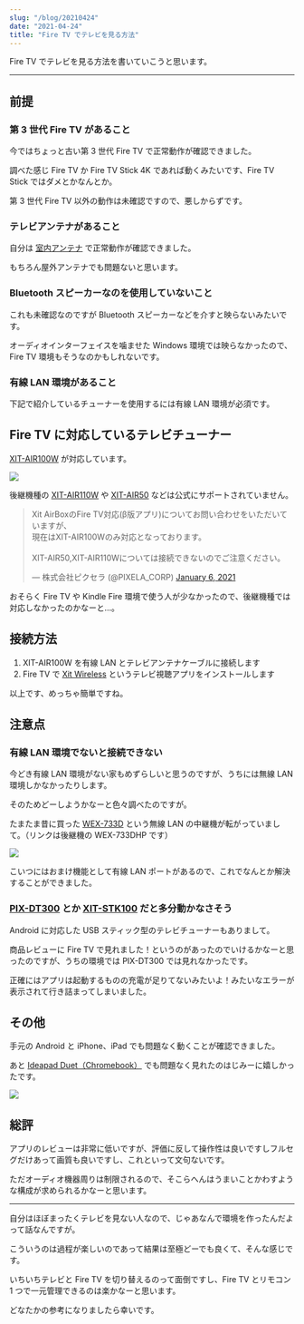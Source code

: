 ```yaml
---
slug: "/blog/20210424"
date: "2021-04-24"
title: "Fire TV でテレビを見る方法"
---
```


Fire TV でテレビを見る方法を書いていこうと思います。

---

## 前提

### 第 3 世代 Fire TV があること

今ではちょっと古い第 3 世代 Fire TV で正常動作が確認できました。

調べた感じ Fire TV か Fire TV Stick 4K であれば動くみたいです、Fire TV Stick ではダメとかなんとか。

第 3 世代 Fire TV 以外の動作は未確認ですので、悪しからずです。

### テレビアンテナがあること

自分は [室内アンテナ](https://amzn.to/2S2TFc1) で正常動作が確認できました。

もちろん屋外アンテナでも問題ないと思います。

### Bluetooth スピーカーなのを使用していないこと

これも未確認なのですが Bluetooth スピーカーなどを介すと映らないみたいです。

オーディオインターフェイスを噛ませた Windows 環境では映らなかったので、Fire TV 環境もそうなのかもしれないです。

### 有線 LAN 環境があること

下記で紹介しているチューナーを使用するには有線 LAN 環境が必須です。

## Fire TV に対応しているテレビチューナー

[XIT-AIR100W](https://amzn.to/3sPF5kC) が対応しています。

<a href="https://www.amazon.co.jp/%E3%83%94%E3%82%AF%E3%82%BB%E3%83%A9-%E3%82%B5%E3%82%A4%E3%83%88%E3%82%A8%E3%82%A2%E3%83%9C%E3%83%83%E3%82%AF%E3%82%B9Windows-Android-%E3%83%AF%E3%82%A4%E3%83%A4%E3%83%AC%E3%82%B9%E3%83%86%E3%83%AC%E3%83%93%E3%83%81%E3%83%A5%E3%83%BC%E3%83%8A%E3%83%BC-110%E5%BA%A6CS%E3%83%87%E3%82%B8%E3%82%BF%E3%83%AB%E6%94%BE%E9%80%81%E5%AF%BE%E5%BF%9C/dp/B07DZ93L43?&linkCode=li2&tag=piro09190c-22&linkId=f4dbd551acb6524dd37f1c5859966cc9&language=ja_JP&ref_=as_li_ss_il" target="_blank"><img border="0" src="//ws-fe.amazon-adsystem.com/widgets/q?_encoding=UTF8&ASIN=B07DZ93L43&Format=_SL160_&ID=AsinImage&MarketPlace=JP&ServiceVersion=20070822&WS=1&tag=piro09190c-22&language=ja_JP" ></a><img src="https://ir-jp.amazon-adsystem.com/e/ir?t=piro09190c-22&language=ja_JP&l=li2&o=9&a=B07DZ93L43" width="1" height="1" border="0" alt="" style="border: none !important;
  margin: 0 !important;" />

後継機種の [XIT-AIR110W](https://amzn.to/2Pg8wP4) や [XIT-AIR50](https://amzn.to/3xibtjp) などは公式にサポートされていません。

<blockquote class="twitter-tweet"><p lang="ja" dir="ltr">Xit AirBoxのFire TV対応(β版アプリ)についてお問い合わせをいただいていますが、<br>現在はXIT-AIR100Wのみ対応となっております。<br><br>XIT-AIR50,XIT-AIR110Wについては接続できないのでご注意ください。</p>&mdash; 株式会社ピクセラ (@PIXELA_CORP) <a href="https://twitter.com/PIXELA_CORP/status/1346687174423400450?ref_src=twsrc%5Etfw">January 6, 2021</a></blockquote> <script async src="https://platform.twitter.com/widgets.js" charset="utf-8"></script>

おそらく Fire TV や Kindle Fire 環境で使う人が少なかったので、後継機種では対応しなかったのかなーと…。

## 接続方法

1. XIT-AIR100W を有線 LAN とテレビアンテナケーブルに接続します
2. Fire TV で [Xit Wireless](https://amzn.to/3sLSn1t) というテレビ視聴アプリをインストールします

以上です、めっちゃ簡単ですね。

## 注意点

### 有線 LAN 環境でないと接続できない

今どき有線 LAN 環境がない家もめずらしいと思うのですが、うちには無線 LAN 環境しかなかったりします。

そのためどーしようかなーと色々調べたのですが。

たまたま昔に買った [WEX-733D](https://amzn.to/3neAmI5) という無線 LAN の中継機が転がっていまして。（リンクは後継機の WEX-733DHP です）

<a href="https://www.amazon.co.jp/WEX-733DHP-%E3%82%B3%E3%83%B3%E3%82%BB%E3%83%B3%E3%83%88%E7%9B%B4%E6%8C%BF%E3%81%97%E3%83%A2%E3%83%87%E3%83%AB-%E7%B0%A1%E6%98%93%E3%83%91%E3%83%83%E3%82%B1%E3%83%BC%E3%82%B8%E3%80%90iPhoneX-iPhoneXS%E3%82%B7%E3%83%AA%E3%83%BC%E3%82%BA-%E3%83%A1%E3%83%BC%E3%82%AB%E3%83%BC%E5%8B%95%E4%BD%9C%E7%A2%BA%E8%AA%8D%E6%B8%88%E3%81%BF%E3%80%91/dp/B07V558TD7?__mk_ja_JP=%E3%82%AB%E3%82%BF%E3%82%AB%E3%83%8A&dchild=1&keywords=wex-733d&qid=1619198253&sr=8-2&linkCode=li2&tag=piro09190c-22&linkId=760371385cd14f71c66f694fb4a2a1d9&language=ja_JP&ref_=as_li_ss_il" target="_blank"><img border="0" src="//ws-fe.amazon-adsystem.com/widgets/q?_encoding=UTF8&ASIN=B07V558TD7&Format=_SL160_&ID=AsinImage&MarketPlace=JP&ServiceVersion=20070822&WS=1&tag=piro09190c-22&language=ja_JP" ></a><img src="https://ir-jp.amazon-adsystem.com/e/ir?t=piro09190c-22&language=ja_JP&l=li2&o=9&a=B07V558TD7" width="1" height="1" border="0" alt="" style="border: none !important;
  margin: 0 !important;" />

こいつにはおまけ機能として有線 LAN ポートがあるので、これでなんとか解決することができました。

### [PIX-DT300](https://amzn.to/3veFPBA) とか [XIT-STK100](https://amzn.to/2QvxJWh) だと多分動かなさそう

Android に対応した USB スティック型のテレビチューナーもありまして。

商品レビューに Fire TV で見れました！というのがあったのでいけるかなーと思ったのですが、うちの環境では PIX-DT300 では見れなかったです。

正確にはアプリは起動するものの充電が足りてないみたいよ！みたいなエラーが表示されて行き詰まってしまいました。

## その他

手元の Android と iPhone、iPad でも問題なく動くことが確認できました。

あと [Ideapad Duet（Chromebook）](https://amzn.to/3nhs5D3) でも問題なく見れたのはじみーに嬉しかったです。

<a href="https://www.amazon.co.jp/gp/product/B08VWZHPQW?ie=UTF8&psc=1&linkCode=li2&tag=piro09190c-22&linkId=533794fc4d8f74adc0041e296a617a51&language=ja_JP&ref_=as_li_ss_il" target="_blank"><img border="0" src="//ws-fe.amazon-adsystem.com/widgets/q?_encoding=UTF8&ASIN=B08VWZHPQW&Format=_SL160_&ID=AsinImage&MarketPlace=JP&ServiceVersion=20070822&WS=1&tag=piro09190c-22&language=ja_JP" ></a><img src="https://ir-jp.amazon-adsystem.com/e/ir?t=piro09190c-22&language=ja_JP&l=li2&o=9&a=B08VWZHPQW" width="1" height="1" border="0" alt="" style="border: none !important;
  margin: 0 !important;" />

## 総評

アプリのレビューは非常に低いですが、評価に反して操作性は良いですしフルセグだけあって画質も良いですし、これといって文句ないです。

ただオーディオ機器周りは制限されるので、そこらへんはうまいことかわすような構成が求められるかなーと思います。

---

自分はほぼまったくテレビを見ない人なので、じゃあなんで環境を作ったんだよって話なんですが。

こういうのは過程が楽しいのであって結果は至極どーでも良くて、そんな感じです。

いちいちテレビと Fire TV を切り替えるのって面倒ですし、Fire TV とリモコン 1 つで一元管理できるのは楽かなーと思います。

どなたかの参考になりましたら幸いです。
